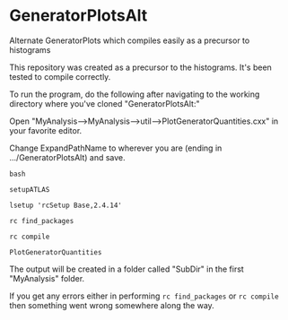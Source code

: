 # GeneratorPlotsAlt
Alternate GeneratorPlots which compiles easily as a precursor to histograms

This repository was created as a precursor to the histograms.  It's been tested to compile correctly.

To run the program, do the following after navigating to the working directory where you've cloned "GeneratorPlotsAlt:"

Open "MyAnalysis-->MyAnalysis-->util-->PlotGeneratorQuantities.cxx" in your favorite editor.

Change ExpandPathName to wherever you are (ending in .../GeneratorPlotsAlt) and save.

`bash`

`setupATLAS`

`lsetup 'rcSetup Base,2.4.14'`

`rc find_packages`

`rc compile`

`PlotGeneratorQuantities`

The output will be created in a folder called "SubDir" in the first "MyAnalysis" folder.

If you get any errors either in performing `rc find_packages` or `rc compile` then something went wrong somewhere along the way.
